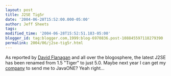 ```yaml
---
layout: post
title: J2SE Tig5r
date: '2004-06-28T15:52:00.000-05:00'
author: Jeff Sheets
tags:
modified_time: '2004-06-28T15:52:51.183-05:00'
blogger_id: tag:blogger.com,1999:blog-6970836.post-108845597118279390
permalink: 2004/06/j2se-tig5r.html
---
```


As reported by <a
      href="http://www.davidflanagan.com/blog/000037.html">David Flanagan</a> and all over
      the blogosphere, the latest J2SE has been renamed from 1.5 "Tiger" to just 5.0. Maybe next
      year I can get my <a href="http://raytheon.com">company</a> to send me to JavaONE?
      Yeah right...